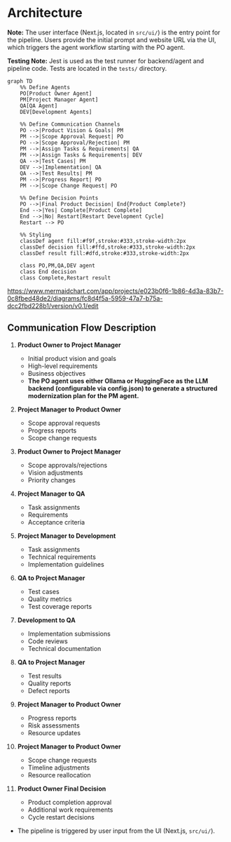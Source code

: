 # Architecture

**Note:** The user interface (Next.js, located in `src/ui/`) is the entry point for the pipeline. Users provide the initial prompt and website URL via the UI, which triggers the agent workflow starting with the PO agent.

**Testing Note:** Jest is used as the test runner for backend/agent and pipeline code. Tests are located in the `tests/` directory.

```mermaid
graph TD
    %% Define Agents
    PO[Product Owner Agent]
    PM[Project Manager Agent]
    QA[QA Agent]
    DEV[Development Agents]

    %% Define Communication Channels
    PO -->|Product Vision & Goals| PM
    PM -->|Scope Approval Request| PO
    PO -->|Scope Approval/Rejection| PM
    PM -->|Assign Tasks & Requirements| QA
    PM -->|Assign Tasks & Requirements| DEV
    QA -->|Test Cases| PM
    DEV -->|Implementation| QA
    QA -->|Test Results| PM
    PM -->|Progress Report| PO
    PM -->|Scope Change Request| PO

    %% Define Decision Points
    PO -->|Final Product Decision| End{Product Complete?}
    End -->|Yes| Complete[Product Complete]
    End -->|No| Restart[Restart Development Cycle]
    Restart --> PO

    %% Styling
    classDef agent fill:#f9f,stroke:#333,stroke-width:2px
    classDef decision fill:#ffd,stroke:#333,stroke-width:2px
    classDef result fill:#dfd,stroke:#333,stroke-width:2px

    class PO,PM,QA,DEV agent
    class End decision
    class Complete,Restart result
```

https://www.mermaidchart.com/app/projects/e023b0f6-1b86-4d3a-83b7-0c8fbed48de2/diagrams/fc8d4f5a-5959-47a7-b75a-dcc2fbd228b1/version/v0.1/edit

## Communication Flow Description

1. **Product Owner to Project Manager**

   - Initial product vision and goals
   - High-level requirements
   - Business objectives
   - **The PO agent uses either Ollama or HuggingFace as the LLM backend (configurable via config.json) to generate a structured modernization plan for the PM agent.**

2. **Project Manager to Product Owner**

   - Scope approval requests
   - Progress reports
   - Scope change requests

3. **Product Owner to Project Manager**

   - Scope approvals/rejections
   - Vision adjustments
   - Priority changes

4. **Project Manager to QA**

   - Task assignments
   - Requirements
   - Acceptance criteria

5. **Project Manager to Development**

   - Task assignments
   - Technical requirements
   - Implementation guidelines

6. **QA to Project Manager**

   - Test cases
   - Quality metrics
   - Test coverage reports

7. **Development to QA**

   - Implementation submissions
   - Code reviews
   - Technical documentation

8. **QA to Project Manager**

   - Test results
   - Quality reports
   - Defect reports

9. **Project Manager to Product Owner**

   - Progress reports
   - Risk assessments
   - Resource updates

10. **Project Manager to Product Owner**

    - Scope change requests
    - Timeline adjustments
    - Resource reallocation

11. **Product Owner Final Decision**
    - Product completion approval
    - Additional work requirements
    - Cycle restart decisions

- The pipeline is triggered by user input from the UI (Next.js, `src/ui/`).
